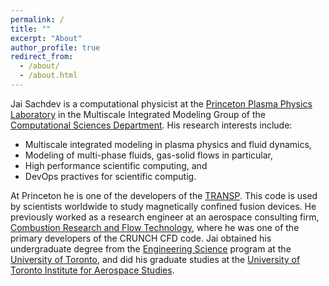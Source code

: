 ```yaml
---
permalink: /
title: ""
excerpt: "About"
author_profile: true
redirect_from: 
  - /about/
  - /about.html
---
```



Jai Sachdev is a computational physicist at the [Princeton Plasma Physics Laboratory](https://www.pppl.gov) in the Multiscale Integrated Modeling Group of the [Computational Sciences Department](https://cs.pppl.gov). His research interests include:
- Multiscale integrated modeling in plasma physics and fluid dynamics,
- Modeling of multi-phase fluids, gas-solid flows in particular,
- High performance scientific computing, and
- DevOps practives for scientific computig.

At Princeton he is one of the developers of the [TRANSP](https://transp.pppl.gov). This code is used by scientists worldwide to study magnetically confined fusion devices. He previously worked as a research engineer at an aerospace consulting firm, [Combustion Research and Flow Technology](https://www.craft-tech.com), where he was one of the primary developers of the CRUNCH CFD code. Jai obtained his undergraduate degree from the [Engineering Science](https://engsci.utoronto.ca) program at the [University of Toronto](https://utoronto.ca), and did his graduate studies at the [University of Toronto Institute for Aerospace Studies](https://utias.utoronto.ca).
